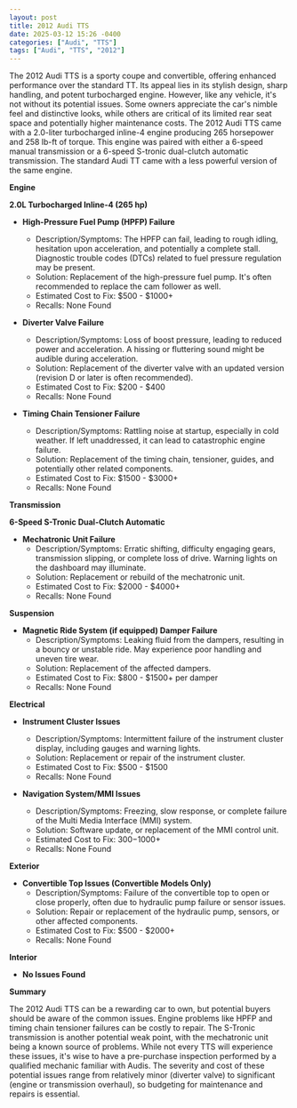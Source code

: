 ```yaml
---
layout: post
title: 2012 Audi TTS
date: 2025-03-12 15:26 -0400
categories: ["Audi", "TTS"]
tags: ["Audi", "TTS", "2012"]
---
```

The 2012 Audi TTS is a sporty coupe and convertible, offering enhanced performance over the standard TT. Its appeal lies in its stylish design, sharp handling, and potent turbocharged engine. However, like any vehicle, it's not without its potential issues. Some owners appreciate the car's nimble feel and distinctive looks, while others are critical of its limited rear seat space and potentially higher maintenance costs. The 2012 Audi TTS came with a 2.0-liter turbocharged inline-4 engine producing 265 horsepower and 258 lb-ft of torque. This engine was paired with either a 6-speed manual transmission or a 6-speed S-tronic dual-clutch automatic transmission. The standard Audi TT came with a less powerful version of the same engine.

**Engine**

**2.0L Turbocharged Inline-4 (265 hp)**

*   **High-Pressure Fuel Pump (HPFP) Failure**
    *   Description/Symptoms: The HPFP can fail, leading to rough idling, hesitation upon acceleration, and potentially a complete stall. Diagnostic trouble codes (DTCs) related to fuel pressure regulation may be present.
    *   Solution: Replacement of the high-pressure fuel pump. It's often recommended to replace the cam follower as well.
    *   Estimated Cost to Fix: $500 - $1000+
    *   Recalls: None Found

*   **Diverter Valve Failure**
    *   Description/Symptoms: Loss of boost pressure, leading to reduced power and acceleration. A hissing or fluttering sound might be audible during acceleration.
    *   Solution: Replacement of the diverter valve with an updated version (revision D or later is often recommended).
    *   Estimated Cost to Fix: $200 - $400
    *   Recalls: None Found

*   **Timing Chain Tensioner Failure**
    *   Description/Symptoms: Rattling noise at startup, especially in cold weather. If left unaddressed, it can lead to catastrophic engine failure.
    *   Solution: Replacement of the timing chain, tensioner, guides, and potentially other related components.
    *   Estimated Cost to Fix: $1500 - $3000+
    *   Recalls: None Found

**Transmission**

**6-Speed S-Tronic Dual-Clutch Automatic**

*   **Mechatronic Unit Failure**
    *   Description/Symptoms: Erratic shifting, difficulty engaging gears, transmission slipping, or complete loss of drive. Warning lights on the dashboard may illuminate.
    *   Solution: Replacement or rebuild of the mechatronic unit.
    *   Estimated Cost to Fix: $2000 - $4000+
    *   Recalls: None Found

**Suspension**

*   **Magnetic Ride System (if equipped) Damper Failure**
    *   Description/Symptoms: Leaking fluid from the dampers, resulting in a bouncy or unstable ride. May experience poor handling and uneven tire wear.
    *   Solution: Replacement of the affected dampers.
    *   Estimated Cost to Fix: $800 - $1500+ per damper
    *   Recalls: None Found

**Electrical**

*   **Instrument Cluster Issues**
    *   Description/Symptoms: Intermittent failure of the instrument cluster display, including gauges and warning lights.
    *   Solution: Replacement or repair of the instrument cluster.
    *   Estimated Cost to Fix: $500 - $1500
    *   Recalls: None Found

*   **Navigation System/MMI Issues**
    *   Description/Symptoms: Freezing, slow response, or complete failure of the Multi Media Interface (MMI) system.
    *   Solution: Software update, or replacement of the MMI control unit.
    *   Estimated Cost to Fix: $300-$1000+
    *   Recalls: None Found

**Exterior**

*   **Convertible Top Issues (Convertible Models Only)**
    *   Description/Symptoms: Failure of the convertible top to open or close properly, often due to hydraulic pump failure or sensor issues.
    *   Solution: Repair or replacement of the hydraulic pump, sensors, or other affected components.
    *   Estimated Cost to Fix: $500 - $2000+
    *   Recalls: None Found

**Interior**

*   **No Issues Found**

**Summary**

The 2012 Audi TTS can be a rewarding car to own, but potential buyers should be aware of the common issues. Engine problems like HPFP and timing chain tensioner failures can be costly to repair. The S-Tronic transmission is another potential weak point, with the mechatronic unit being a known source of problems. While not every TTS will experience these issues, it's wise to have a pre-purchase inspection performed by a qualified mechanic familiar with Audis. The severity and cost of these potential issues range from relatively minor (diverter valve) to significant (engine or transmission overhaul), so budgeting for maintenance and repairs is essential.

